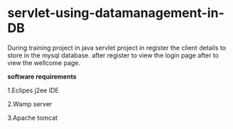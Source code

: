# servlet-using-datamanagement-in-DB
During training project in java servlet project in register the client details to store in the mysql database.
after register to view the login page after to view the wellcome page.

**software requirements**

1.Eclipes j2ee IDE

2.Wamp server

3.Apache tomcat
